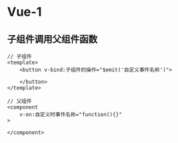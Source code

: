 # Vue-1

## 子组件调用父组件函数

```
// 子组件
<template>
	<button v-bind:子组件的操作="$emit('自定义事件名称')">
	
	</button>
</template>

// 父组件
<component
	v-on:自定义时事件名称="function(){}"
>
	
</component>
```

